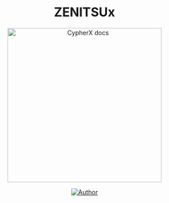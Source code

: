 <h1 align="center"> ZENITSUx  </h1>

<p align="center">
  <a href="https://chat.whatsapp.com/Lc4EKJWWspeHRhejHSUfYL?mode=r_c">
    <img alt="CypherX docs" height="350" src="https://files.catbox.moe/e8yl8v.jpg">
  </a>
</p>


</a>
</p>
<p align="center">
<a href="https://chat.whatsapp.com/Lc4EKJWWspeHRhejHSUfYL?mode=r_c"><img title="Author" src="https://img.shields.io/badge/botfam-darkgreen?style=for-the-badge&logo=whatsapp"></a>
<p/>

